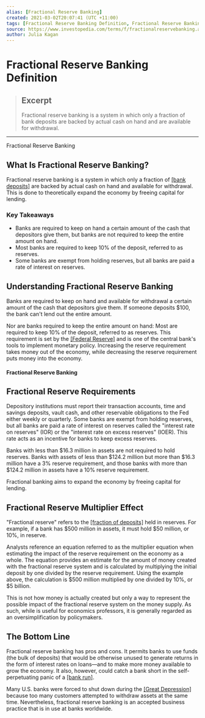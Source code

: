 ```yaml
---
alias: [Fractional Reserve Banking]
created: 2021-03-02T20:07:41 (UTC +11:00)
tags: [Fractional Reserve Banking Definition, Fractional Reserve Banking]
source: https://www.investopedia.com/terms/f/fractionalreservebanking.asp
author: Julia Kagan
---
```


# Fractional Reserve Banking Definition

> ## Excerpt
> Fractional reserve banking is a system in which only a fraction of bank deposits are backed by actual cash on hand and are available for withdrawal.

---

Fractional Reserve Banking
## What Is Fractional Reserve Banking?

Fractional reserve banking is a system in which only a fraction of [[bank deposits]](https://www.investopedia.com/terms/b/bank-deposits.asp) are backed by actual cash on hand and available for withdrawal. This is done to theoretically expand the economy by freeing capital for lending.

### Key Takeaways

-   Banks are required to keep on hand a certain amount of the cash that depositors give them, but banks are not required to keep the entire amount on hand.
-   Most banks are required to keep 10% of the deposit, referred to as reserves.
-   Some banks are exempt from holding reserves, but all banks are paid a rate of interest on reserves.

## Understanding Fractional Reserve Banking

Banks are required to keep on hand and available for withdrawal a certain amount of the cash that depositors give them. If someone deposits $100, the bank can't lend out the entire amount.

Nor are banks required to keep the entire amount on hand: Most are required to keep 10% of the deposit, referred to as reserves. This requirement is set by the [[Federal Reserve]](https://www.investopedia.com/terms/f/federalreservebank.asp) and is one of the central bank's tools to implement monetary policy. Increasing the reserve requirement takes money out of the economy, while decreasing the reserve requirement puts money into the economy.

#### Fractional Reserve Banking

## Fractional Reserve Requirements

Depository institutions must report their transaction accounts, time and savings deposits, vault cash, and other reservable obligations to the Fed either weekly or quarterly. Some banks are exempt from holding reserves, but all banks are paid a rate of interest on reserves called the "interest rate on reserves" (IOR) or the "interest rate on excess reserves" (IOER). This rate acts as an incentive for banks to keep excess reserves.

Banks with less than $16.3 million in assets are not required to hold reserves. Banks with assets of less than $124.2 million but more than $16.3 million have a 3% reserve requirement, and those banks with more than $124.2 million in assets have a 10% reserve requirement.

Fractional banking aims to expand the economy by freeing capital for lending.

## Fractional Reserve Multiplier Effect

"Fractional reserve" refers to the [[fraction of deposits]](https://www.investopedia.com/ask/answers/062615/what-difference-between-deposit-multiplier-and-money-multiplier.asp) held in reserves. For example, if a bank has $500 million in assets, it must hold $50 million, or 10%, in reserve.

Analysts reference an equation referred to as the multiplier equation when estimating the impact of the reserve requirement on the economy as a whole. The equation provides an estimate for the amount of money created with the fractional reserve system and is calculated by multiplying the initial deposit by one divided by the reserve requirement. Using the example above, the calculation is $500 million multiplied by one divided by 10%, or $5 billion.

This is not how money is actually created but only a way to represent the possible impact of the fractional reserve system on the money supply. As such, while is useful for economics professors, it is generally regarded as an oversimplification by policymakers.

## The Bottom Line

Fractional reserve banking has pros and cons. It permits banks to use funds (the bulk of deposits) that would be otherwise unused to generate returns in the form of interest rates on loans—and to make more money available to grow the economy. It also, however, could catch a bank short in the self-perpetuating panic of a [[bank run]](https://www.investopedia.com/terms/b/bankrun.asp).

Many U.S. banks were forced to shut down during the [[Great Depression]](https://www.investopedia.com/terms/g/great_depression.asp) because too many customers attempted to withdraw assets at the same time. Nevertheless, fractional reserve banking is an accepted business practice that is in use at banks worldwide.
